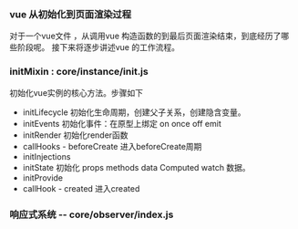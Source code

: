 ### vue  从初始化到页面渲染过程
对于一个vue文件 ，从调用vue 构造函数的到最后页面渲染结束，到底经历了哪些阶段呢。
接下来将逐步讲述vue 的工作流程。

### initMixin :   core/instance/init.js
初始化vue实例的核心方法。步骤如下
* initLifecycle 
  初始化生命周期，创建父子关系，创建隐含变量。
* initEvents
  初始化事件：在原型上绑定 on  once  off  emit
* initRender
   初始化render函数
* callHooks - beforeCreate
  进入beforeCreate周期
* initInjections
* initState
  初始化 props  methods data Computed watch  数据。
* initProvide
* callHook - created
  进入created
 

 ### 响应式系统   -- core/observer/index.js
  